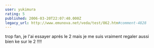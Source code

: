```yaml
---
user: yukimura
rating: 5
published: 2006-03-20T22:07:40.000Z
legacy_url: http://www.emunova.net/veda/test/862.htm#comment-4828
---
```

trop fan, je l'ai essayer aprés le 2 mais je me suis vraiment regaler aussi bien ke sur le 2 !!!!